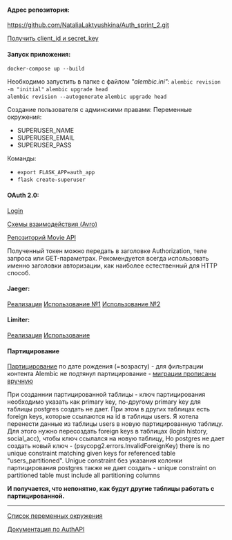 
#### Адрес репозитория:
https://github.com/NataliaLaktyushkina/Auth_sprint_2.git

[Получить client_id и secret_key](https://console.cloud.google.com/apis/credentials/oauthclient)

#### Запуск приложения:

`docker-compose up --build`

Необходимо запустить в папке с файлом *"alembic.ini":*
`alembic revision -m "initial"`
`alembic upgrade head`    
`alembic revision --autogenerate`
`alembic upgrade head` 

Создание пользователя с админскими правами:
Переменные окружения:
- SUPERUSER_NAME
- SUPERUSER_EMAIL
- SUPERUSER_PASS

Команды:
- `export FLASK_APP=auth_app`
- `flask create-superuser`

#### OAuth 2.0:
[Login](http://127.0.0.1:5001/v1/oauth_login)

[Схемы взаимодействия (Avro)](flask_app/src/static)

[Репозиторий Movie API](https://github.com/NataliaLaktyushkina/Sprint_5_Async_API.git)

Полученный токен можно передать в заголовке Authorization, теле запроса или GET-параметрах. 
Рекомендуется всегда использовать именно заголовки авторизации, 
как наиболее естественный для HTTP способ.

####  Jaeger:
[Реализация](flask_app/src/utils/tracer.py)
[Использование №1](flask_app/src/api/v1/oauth.py)
[Использование №2](flask_app/src/api/v1/personal_account.py)

#### Limiter:
[Реализация](flask_app/src/utils/token_bucket.py)
[Использование](flask_app/src/api/v1/personal_account.py)

#### Партицирование
[Партицирование](flask_app/src/database/dm_models.py) по дате рождения (=возрасту) - для фильтрации контента
 Alembic не подтянул партицирование - [миграции прописаны вручную](flask_app/src/alembic/versions/custom1_partition.py)

При созданнии партицированной таблицы - ключ партицирования необходимо указать как primary key, по-другому primary key для таблицы postgres создать не дает.
При этом в других таблицах есть foreign keys, которые ссылаются на id в таблицы users. 
Я хотела перенести данные из таблицы users в новую партицированную таблицу. 
Для этого нужно пересоздать foreign keys в таблицах (login history, social_acc), чтобы ключ ссылался на новую таблицу,
Но postgres не дает создать новый ключ -  (psycopg2.errors.InvalidForeignKey) there is no unique constraint matching given keys for referenced table "users_partitioned".
Unigue constraint без указания колонки партицирования postgres также не дает создать -  unique constraint on partitioned table must include all partitioning columns

**И получается, что непонятно, как будут другие таблицы работать с партицированной.**

----

[Список переменных окружения](flask_app/src/utils/.env.example)

[Документация по AuthAPI](http://127.0.0.1:80/apidocs )
